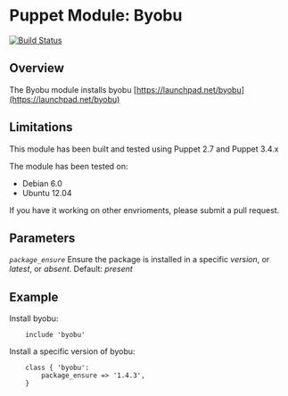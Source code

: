 Puppet Module: Byobu
====
[![Build Status](https://travis-ci.org/adamstrawson/puppet-byobu.png)](https://travis-ci.org/adamstrawson/puppet-byobu)

Overview
--------

The Byobu module installs byobu [https://launchpad.net/byobu](https://launchpad.net/byobu)

Limitations
-----------

This module has been built and tested using Puppet 2.7 and Puppet 3.4.x

The module has been tested on:

* Debian 6.0
* Ubuntu 12.04

If you have it working on other envrioments, please submit a pull request.

Parameters
----------

*`package_ensure`* Ensure the package is installed in a specific *version*, or *latest*, or *absent*.
Default: *present*

Example
-------

Install byobu:
```puppet
    include 'byobu'
```
Install a specific version of byobu:
```puppet
    class { 'byobu':
	    package_ensure => '1.4.3',
    }
```
